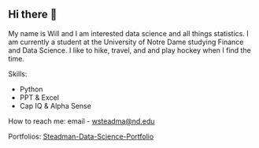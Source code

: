 ## Hi there 👋

My name is Will and I am interested data science and all things statistics. I am currently a student at the University of Notre Dame studying Finance and Data Science. I like to  hike, travel, and and play hockey when I find the time. 

Skills: 
- Python
- PPT & Excel 
- Cap IQ & Alpha Sense 

How to reach me: email - wsteadma@nd.edu

Portfolios: [Steadman-Data-Science-Portfolio](https://github.com/wsteadman/Steadman-Data-Science-Portfolio.git) 
<!--
**wsteadman/wsteadman** is a ✨ _special_ ✨ repository because its `README.md` (this file) appears on your GitHub profile.

Here are some ideas to get you started:

- 🔭 I’m currently working on ...
- 🌱 I’m currently learning ...
- 👯 I’m looking to collaborate on ...
- 🤔 I’m looking for help with ...
- 💬 Ask me about ...
- 📫 How to reach me: ...
- 😄 Pronouns: ...
- ⚡ Fun fact: ...
-->
